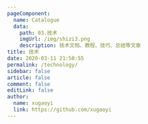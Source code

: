 ```yaml
---
pageComponent:
  name: Catalogue
  data:
    path: 03.技术
    imgUrl: /img/shizi3.png
    description: 技术文档、教程、技巧、总结等文章
title: 技术
date: 2020-03-11 21:50:55
permalink: /technology/
sidebar: false
article: false
comment: false
editLink: false
author:
  name: xugaoyi
  link: https://github.com/xugaoyi
---
```

